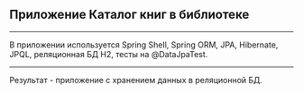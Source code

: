 ## Приложение Каталог книг в библиотеке
___

В приложении используется Spring Shell, Spring ORM, JPA, Hibernate, JPQL, реляционная БД H2, тесты на @DataJpaTest.
___
Результат - приложение с хранением данных в реляционной БД.
